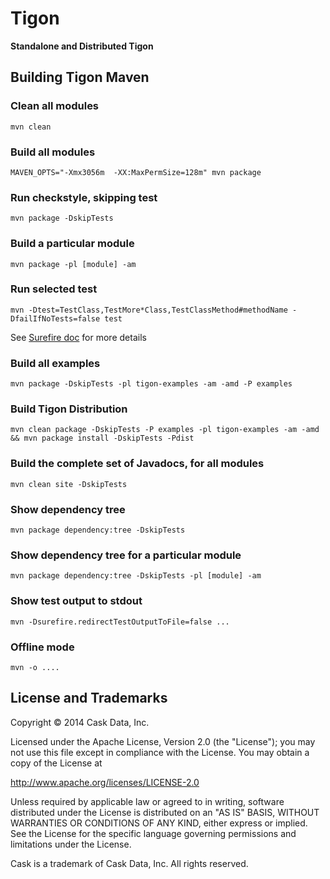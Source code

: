 # Tigon

**Standalone and Distributed Tigon**

## Building Tigon Maven

### Clean all modules
    mvn clean

### Build all modules
    MAVEN_OPTS="-Xmx3056m  -XX:MaxPermSize=128m" mvn package

### Run checkstyle, skipping test
    mvn package -DskipTests

### Build a particular module
    mvn package -pl [module] -am

### Run selected test
    mvn -Dtest=TestClass,TestMore*Class,TestClassMethod#methodName -DfailIfNoTests=false test

See [Surefire doc](http://maven.apache.org/surefire/maven-surefire-plugin/examples/single-test.html) for more details

### Build all examples
    mvn package -DskipTests -pl tigon-examples -am -amd -P examples

### Build Tigon Distribution
    mvn clean package -DskipTests -P examples -pl tigon-examples -am -amd && mvn package install -DskipTests -Pdist

### Build the complete set of Javadocs, for all modules
    mvn clean site -DskipTests

### Show dependency tree
    mvn package dependency:tree -DskipTests

### Show dependency tree for a particular module
    mvn package dependency:tree -DskipTests -pl [module] -am

### Show test output to stdout
    mvn -Dsurefire.redirectTestOutputToFile=false ...

### Offline mode
    mvn -o ....

## License and Trademarks

Copyright © 2014 Cask Data, Inc.

Licensed under the Apache License, Version 2.0 (the "License"); you may not use this file except
in compliance with the License. You may obtain a copy of the License at

http://www.apache.org/licenses/LICENSE-2.0

Unless required by applicable law or agreed to in writing, software distributed under the
License is distributed on an "AS IS" BASIS, WITHOUT WARRANTIES OR CONDITIONS OF ANY KIND,
either express or implied. See the License for the specific language governing permissions
and limitations under the License.

Cask is a trademark of Cask Data, Inc. All rights reserved.
